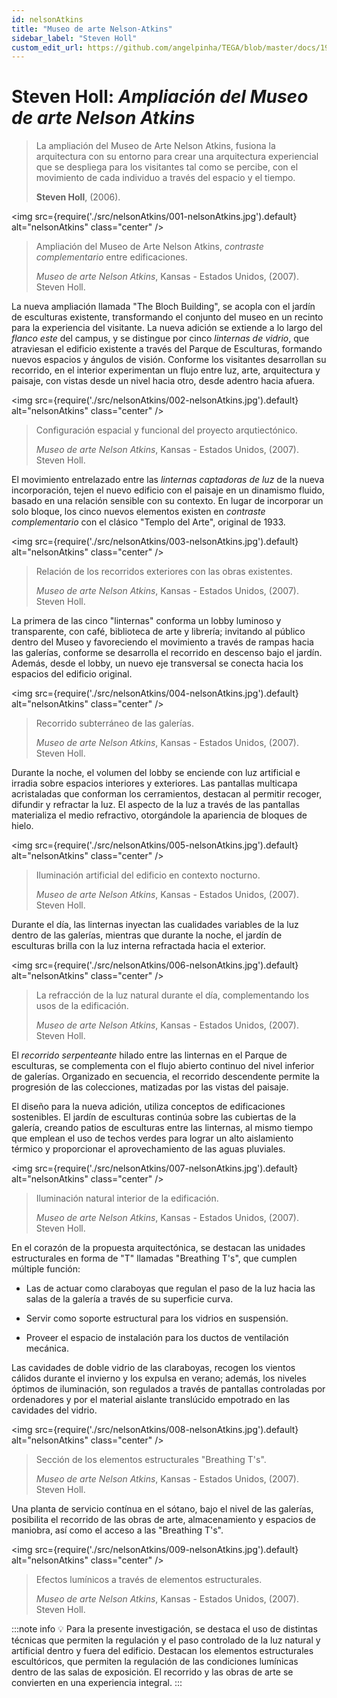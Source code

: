 ```yaml
---
id: nelsonAtkins
title: "Museo de arte Nelson-Atkins"
sidebar_label: "Steven Holl"
custom_edit_url: https://github.com/angelpinha/TEGA/blob/master/docs/19-nelsonAtkins.md
---
```


# Steven Holl: *Ampliación del Museo de arte Nelson Atkins*

> La ampliación del Museo de Arte Nelson Atkins, fusiona la arquitectura con su entorno para crear una arquitectura experiencial que se despliega para los visitantes tal como se percibe, con el movimiento de cada individuo a través del espacio y el tiempo.
> 
> **Steven Holl**, (2006).

<img src={require('./src/nelsonAtkins/001-nelsonAtkins.jpg').default} alt="nelsonAtkins" class="center" />

<!-- ![nelsonAtkins](./src/nelsonAtkins/001-nelsonAtkins.jpg) -->

> Ampliación del Museo de Arte Nelson Atkins, *contraste complementario* entre edificaciones.
>
> *Museo de arte Nelson Atkins*,
> Kansas - Estados Unidos,
> (2007).
> Steven Holl.

La nueva ampliación llamada "The Bloch Building", se acopla con el jardín de esculturas existente, transformando el conjunto del museo en un recinto para la experiencia del visitante. La nueva adición se extiende a lo largo del *flanco este* del campus, y se distingue por cinco *linternas de vidrio*, que atraviesan el edificio existente a través del Parque de Esculturas, formando nuevos espacios y ángulos de visión. Conforme los visitantes desarrollan su recorrido, en el interior experimentan un flujo entre luz, arte, arquitectura y paisaje, con vistas desde un nivel hacia otro, desde adentro hacia afuera.

<img src={require('./src/nelsonAtkins/002-nelsonAtkins.jpg').default} alt="nelsonAtkins" class="center" />

<!-- ![nelsonAtkins](./src/nelsonAtkins/002-nelsonAtkins.jpg) -->

> Configuración espacial y funcional del proyecto arqutiectónico.
>
> *Museo de arte Nelson Atkins*,
> Kansas - Estados Unidos,
> (2007).
> Steven Holl.

El movimiento entrelazado entre las *linternas captadoras de luz* de la nueva incorporación, tejen el nuevo edificio con el paisaje en un dinamismo fluido, basado en una relación sensible con su contexto. En lugar de incorporar un solo bloque, los cinco nuevos elementos existen en *contraste complementario* con el clásico "Templo del Arte", original de 1933.

<img src={require('./src/nelsonAtkins/003-nelsonAtkins.jpg').default} alt="nelsonAtkins" class="center" />

<!-- ![nelsonAtkins](./src/nelsonAtkins/003-nelsonAtkins.jpg) -->

> Relación de los recorridos exteriores con las obras existentes.
>
> *Museo de arte Nelson Atkins*,
> Kansas - Estados Unidos,
> (2007).
> Steven Holl.

La primera de las cinco "linternas" conforma un lobby luminoso y transparente, con café, biblioteca de arte y librería; invitando al público dentro del Museo y favoreciendo el movimiento a través de rampas hacia las galerías, conforme se desarrolla el recorrido en descenso bajo el jardín. Además, desde el lobby, un nuevo eje transversal se conecta hacia los espacios del edificio original.

<img src={require('./src/nelsonAtkins/004-nelsonAtkins.jpg').default} alt="nelsonAtkins" class="center" />

<!-- ![nelsonAtkins](./src/nelsonAtkins/004-nelsonAtkins.jpg) -->

> Recorrido subterráneo de las galerías.
>
> *Museo de arte Nelson Atkins*,
> Kansas - Estados Unidos,
> (2007).
> Steven Holl.

Durante la noche, el volumen del lobby se enciende con luz artificial e irradia sobre espacios interiores y exteriores. Las pantallas multicapa acristaladas que conforman los cerramientos, destacan al permitir recoger, difundir y refractar la luz. El aspecto de la luz a través de las pantallas materializa el medio refractivo, otorgándole la apariencia de bloques de hielo.

<img src={require('./src/nelsonAtkins/005-nelsonAtkins.jpg').default} alt="nelsonAtkins" class="center" />

<!-- ![nelsonAtkins](./src/nelsonAtkins/005-nelsonAtkins.jpg) -->

> Iluminación artificial del edificio en contexto nocturno.
>
> *Museo de arte Nelson Atkins*,
> Kansas - Estados Unidos,
> (2007).
> Steven Holl.

Durante el día, las linternas inyectan las cualidades variables de la luz dentro de las galerías, mientras que durante la noche, el jardín de esculturas brilla con la luz interna refractada hacia el exterior.

<img src={require('./src/nelsonAtkins/006-nelsonAtkins.jpg').default} alt="nelsonAtkins" class="center" />

<!-- ![nelsonAtkins](./src/nelsonAtkins/006-nelsonAtkins.jpg) -->

> La refracción de la luz natural durante el día, complementando los usos de la edificación.
>
> *Museo de arte Nelson Atkins*,
> Kansas - Estados Unidos,
> (2007).
> Steven Holl.

El *recorrido serpenteante* hilado entre las linternas en el Parque de esculturas, se complementa con el flujo abierto continuo del nivel inferior de galerías. Organizado en secuencia, el recorrido descendente permite la progresión de las colecciones, matizadas por las vistas del paisaje.

El diseño para la nueva adición, utiliza conceptos de edificaciones sostenibles. El jardín de esculturas continúa sobre las cubiertas de la galería, creando patios de esculturas entre las linternas, al mismo tiempo que emplean el uso de techos verdes para lograr un alto aislamiento térmico y proporcionar el aprovechamiento de las aguas pluviales.

<img src={require('./src/nelsonAtkins/007-nelsonAtkins.jpg').default} alt="nelsonAtkins" class="center" />

<!-- ![nelsonAtkins](./src/nelsonAtkins/007-nelsonAtkins.jpg) -->

> Iluminación natural interior de la edificación.
>
> *Museo de arte Nelson Atkins*,
> Kansas - Estados Unidos,
> (2007).
> Steven Holl.

En el corazón de la propuesta arquitectónica, se destacan las unidades estructurales en forma de "T" llamadas "Breathing T's", que cumplen múltiple función: 

- Las de actuar como claraboyas que regulan el paso de la luz hacia las salas de la galería a través de su superficie curva.

- Servir como soporte estructural para los vidrios en suspensión.

- Proveer el espacio de instalación para los ductos de ventilación mecánica.

Las cavidades de doble vidrio de las claraboyas, recogen los vientos cálidos durante el invierno y los expulsa en verano; además, los niveles óptimos de iluminación, son regulados a través de pantallas controladas por ordenadores y por el material aislante translúcido empotrado en las cavidades del vidrio.

<img src={require('./src/nelsonAtkins/008-nelsonAtkins.jpg').default} alt="nelsonAtkins" class="center" />

<!-- ![nelsonAtkins](./src/nelsonAtkins/008-nelsonAtkins.jpg) -->

> Sección de los elementos estructurales "Breathing T's".
>
> *Museo de arte Nelson Atkins*,
> Kansas - Estados Unidos,
> (2007).
> Steven Holl.

Una planta de servicio contínua en el sótano, bajo el nivel de las galerías, posibilita el recorrido de las obras de arte, almacenamiento y espacios de maniobra, así como el acceso a las "Breathing T's".

<img src={require('./src/nelsonAtkins/009-nelsonAtkins.jpg').default} alt="nelsonAtkins" class="center" />

<!-- ![nelsonAtkins](./src/nelsonAtkins/009-nelsonAtkins.jpg) -->

> Efectos lumínicos a través de elementos estructurales.
>
> *Museo de arte Nelson Atkins*,
> Kansas - Estados Unidos,
> (2007).
> Steven Holl.

:::note info
💡 Para la presente investigación, se destaca el uso de distintas técnicas que permiten la regulación y el paso controlado de la luz natural y artificial dentro y fuera del edificio. Destacan los elementos estructurales escultóricos, que permiten la regulación de las condiciones lumínicas dentro de las salas de exposición. El recorrido y las obras de arte se convierten en una experiencia integral.
:::

<!-- ---

https://www.arch2o.com/nelson-atkins-museum-steven-holl/

https://www.stevenholl.com/projects/nelson-atkins-museum-of-art

https://www.archdaily.com/4369/the-nelson-atkins-museum-of-art-steven-holl-architects

https://www.architonic.com/es/project/steven-holl-the-nelson-atkins-museum-of-art/5100135

https://www.plataformaarquitectura.cl/cl/791485/iwan-baan-photographs-steven-holls-nelson-atkins-museum-for-its-ninth-birthday -->

